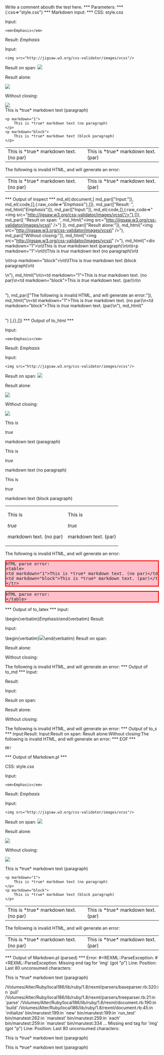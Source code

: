 Write a comment abouth the test here.
*** Parameters: ***
{:css=>"style.css"}
*** Markdown input: ***
CSS: style.css

Input:

	<em>Emphasis</em>

Result: <em>Emphasis</em>

Input:

	<img src="http://jigsaw.w3.org/css-validator/images/vcss"/>

Result on span: <img src="http://jigsaw.w3.org/css-validator/images/vcss"/>

Result alone: 

<img src="http://jigsaw.w3.org/css-validator/images/vcss"/>

Without closing:

<img src="http://jigsaw.w3.org/css-validator/images/vcss">

<div markdown="1">
	This is *true* markdown text (paragraph)

	<p markdown="1">
		This is *true* markdown text (no paragraph)
	</p>
	<p markdown="block">
		This is *true* markdown text (block paragraph)
	</p>
</div>

<table>
<tr>
<td markdown="1">This is *true* markdown text. (no par)</td>
<td markdown="block">This is *true* markdown text. (par)</td>
</tr>
</table>


The following is invalid HTML, and will generate an error:

<table>
<td markdown="1">This is *true* markdown text. (no par)</td>
<td markdown="block">This is *true* markdown text. (par)</td>
</tr>
</table>


*** Output of inspect ***
md_el(:document,[
	md_par(["Input:"]),
	md_el(:code,[],{:raw_code=>"<em>Emphasis</em>"},[]),
	md_par(["Result: ", md_html("<em>Emphasis</em>")]),
	md_par(["Input:"]),
	md_el(:code,[],{:raw_code=>"<img src=\"http://jigsaw.w3.org/css-validator/images/vcss\"/>"},[]),
	md_par([
		"Result on span: ",
		md_html("<img src=\"http://jigsaw.w3.org/css-validator/images/vcss\" />")
	]),
	md_par(["Result alone:"]),
	md_html("<img src=\"http://jigsaw.w3.org/css-validator/images/vcss\" />"),
	md_par(["Without closing:"]),
	md_html("<img src=\"http://jigsaw.w3.org/css-validator/images/vcss\" />"),
	md_html("<div markdown=\"1\">\n\tThis is *true* markdown text (paragraph)\n\n\t<p markdown=\"1\">\n\t\tThis is *true* markdown text (no paragraph)\n\t</p>\n\t<p markdown=\"block\">\n\t\tThis is *true* markdown text (block paragraph)\n\t</p>\n</div>"),
	md_html("<table>\n<tr>\n<td markdown=\"1\">This is *true* markdown text. (no par)</td>\n<td markdown=\"block\">This is *true* markdown text. (par)</td>\n</tr>\n</table>"),
	md_par(["The following is invalid HTML, and will generate an error:"]),
	md_html("<table>\n<td markdown=\"1\">This is *true* markdown text. (no par)</td>\n<td markdown=\"block\">This is *true* markdown text. (par)</td>\n</tr>"),
	md_html("</table>")
],{},[])
*** Output of to_html ***
<p>Input:</p>

<pre><code>&lt;em&gt;Emphasis&lt;/em&gt;</code></pre>

<p>Result: <em>Emphasis</em></p>

<p>Input:</p>

<pre><code>&lt;img src=&quot;http://jigsaw.w3.org/css-validator/images/vcss&quot;/&gt;</code></pre>

<p>Result on span: <img src='http://jigsaw.w3.org/css-validator/images/vcss' /></p>

<p>Result alone:</p>
<img src='http://jigsaw.w3.org/css-validator/images/vcss' />
<p>Without closing:</p>
<img src='http://jigsaw.w3.org/css-validator/images/vcss' /><div>
<p>
<p>This is</p>
<em>
<p>true</p>
</em>
<p>markdown text (paragraph)</p>
</p>
<p>
<p>
<p>This is</p>
<em>
<p>true</p>
</em>
<p>markdown text (no paragraph)</p>
</p>
</p>
	<p>
<p>
<p>This is</p>
<em>
<p>true</p>
</em>
<p>markdown text (block paragraph)</p>
</p>
</p>
</div><table>
<tr>
<td>
<p>This is</p>
<em>
<p>true</p>
</em>
<p>markdown text. (no par)</p>
</td>
<td>
<p>This is</p>
<em>
<p>true</p>
</em>
<p>markdown text. (par)</p>
</td>
</tr>
</table>
<p>The following is invalid HTML, and will generate an error:</p>
<pre class='markdown-html-error' style='border: solid 3px red; background-color: pink'>HTML parse error: 
&lt;table&gt;
&lt;td markdown=&quot;1&quot;&gt;This is *true* markdown text. (no par)&lt;/td&gt;
&lt;td markdown=&quot;block&quot;&gt;This is *true* markdown text. (par)&lt;/td&gt;
&lt;/tr&gt;</pre><pre class='markdown-html-error' style='border: solid 3px red; background-color: pink'>HTML parse error: 
&lt;/table&gt;</pre>
*** Output of to_latex ***
Input:

\begin{verbatim}<em>Emphasis</em>\end{verbatim}
Result: 

Input:

\begin{verbatim}<img src="http://jigsaw.w3.org/css-validator/images/vcss"/>\end{verbatim}
Result on span: 

Result alone:

Without closing:

The following is invalid HTML, and will generate an error:
*** Output of to_md ***
Input:

Result:

Input:

Result on span:

Result alone:

Without closing:

The following is invalid HTML, and will
generate an error:
*** Output of to_s ***
Input:Result: Input:Result on span: Result alone:Without closing:The following is invalid HTML, and will generate an error:
*** EOF ***



	OK!



*** Output of Markdown.pl ***
<p>CSS: style.css</p>

<p>Input:</p>

<pre><code>&lt;em&gt;Emphasis&lt;/em&gt;
</code></pre>

<p>Result: <em>Emphasis</em></p>

<p>Input:</p>

<pre><code>&lt;img src="http://jigsaw.w3.org/css-validator/images/vcss"/&gt;
</code></pre>

<p>Result on span: <img src="http://jigsaw.w3.org/css-validator/images/vcss"/></p>

<p>Result alone: </p>

<p><img src="http://jigsaw.w3.org/css-validator/images/vcss"/></p>

<p>Without closing:</p>

<p><img src="http://jigsaw.w3.org/css-validator/images/vcss"></p>

<div markdown="1">
    This is *true* markdown text (paragraph)

    <p markdown="1">
        This is *true* markdown text (no paragraph)
    </p>
    <p markdown="block">
        This is *true* markdown text (block paragraph)
    </p>
</div>

<table>
<tr>
<td markdown="1">This is *true* markdown text. (no par)</td>
<td markdown="block">This is *true* markdown text. (par)</td>
</tr>
</table>

<p>The following is invalid HTML, and will generate an error:</p>

<table>
<td markdown="1">This is *true* markdown text. (no par)</td>
<td markdown="block">This is *true* markdown text. (par)</td>
</tr>
</table>

*** Output of Markdown.pl (parsed) ***
Error: #<REXML::ParseException: #<REXML::ParseException: Missing end tag for 'img' (got "p")
Line: 
Position: 
Last 80 unconsumed characters:
  <div markdown="1">     This is *true* markdown text (paragraph)      <p markdow>
/Volumes/Alter/Ruby/local186/lib/ruby/1.8/rexml/parsers/baseparser.rb:320:in `pull'
/Volumes/Alter/Ruby/local186/lib/ruby/1.8/rexml/parsers/treeparser.rb:21:in `parse'
/Volumes/Alter/Ruby/local186/lib/ruby/1.8/rexml/document.rb:190:in `build'
/Volumes/Alter/Ruby/local186/lib/ruby/1.8/rexml/document.rb:45:in `initialize'
bin/marutest:199:in `new'
bin/marutest:199:in `run_test'
bin/marutest:262:in `marutest'
bin/marutest:259:in `each'
bin/marutest:259:in `marutest'
bin/marutest:334
...
Missing end tag for 'img' (got "p")
Line: 
Position: 
Last 80 unconsumed characters:
  <div markdown="1">     This is *true* markdown text (paragraph)      <p markdow
Line: 
Position: 
Last 80 unconsumed characters:
  <div markdown="1">     This is *true* markdown text (paragraph)      <p markdow>
